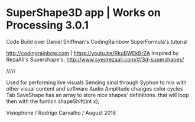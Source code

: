 # SuperShape3D app | Works on Processing 3.0.1


Code Build over Daniel Shiffman's CodingRainbow SuperFormula's tutorial

http://codingrainbow.com | https://youtu.be/RkuBWEkBrZA
Inspired by RezaAli's Supershape's: http://www.syedrezaali.com/#/3d-supershapes/

/////

Used for performing live visuals
Sending sinal through Syphon to mix with other visual content and software
Audio Amplitude changes color cycles
Tab SaveShape has an array to store nice shapes' definitions. that will loop then with the funtion shapeShift(int x);

Visiophone / Rodrigo Carvalho / August 2016

